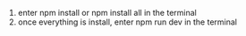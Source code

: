 1. enter npm install or npm install all in the terminal 
2. once everything is install, enter npm run dev in the terminal
